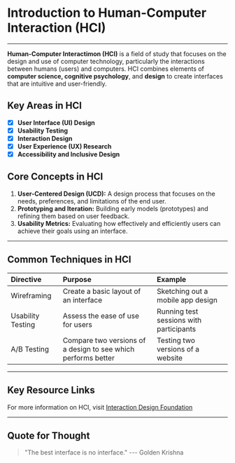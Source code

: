 # Introduction to Human-Computer Interaction (HCI)
---
**Human-Computer Interactimon (HCI)** is a field of study that focuses on the design and use of computer technology, particularly the interactions between humans (users) and computers. HCI combines elements of **computer science, cognitive psychology**, and **design** to create interfaces that are intuitive and user-friendly.
## Key Areas in HCI
- [x] **User Interface (UI) Design**
- [x] **Usability Testing**
- [x] **Interaction Design**
- [x] **User Experience (UX) Research**
- [x] **Accessibility and Inclusive Design**

## Core Concepts in HCI
1. **User-Centered Design (UCD):** A design process that focuses on the needs, preferences, and limitations of the end user.
2. **Prototyping and Iteration:** Building early models (prototypes) and refining them based on user feedback.
3. **Usability Metrics:** Evaluating how effectively and efficiently users can achieve their goals using an interface.
---
## Common Techniques in HCI
Directive|Purpose|Example
:---|:---|:---
Wireframing|Create a basic layout of an interface|Sketching out a mobile app design
Usability Testing| Assess the ease of use for users|Running test sessions with participants
A/B Testing|Compare two versions of a design to see which performs better|Testing two versions of a website
---
## Key Resource Links
For more information on HCI, visit [Interaction Design Foundation](https://www.interaction-design.org/?srsltid=AfmBOoo40ayjZZSnjCfXM1sTEdiOe87_AN6OTKUzPxc_5cIBnTkOF8iH)

------------------------------
## Quote for Thought
>"The best interface is no interface."
> --- Golden Krishna
